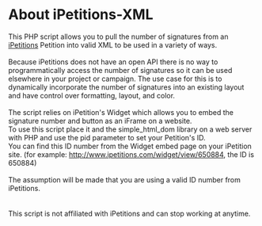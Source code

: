 # About iPetitions-XML

This PHP script allows you to pull the number of signatures from an  [iPetitions](http://www.ipetitions.com/) Petition into valid XML to be used in a variety of ways. <BR><BR>Because iPetitions does not have an open API there is no way to programmatically access the number of signatures so it can be used elsewhere in your project or campaign. The use case for this is to dynamically incorporate the number of signatures into an existing layout and have control over formatting, layout, and color. 
<BR><BR>The script relies on iPetition's Widget which allows you to embed the signature number and button as an iFrame on a website.<BR>
To use this script place it and the simple_html_dom library on a web server with PHP and use the pid parameter to set your Petition's ID. <BR>You can find this ID number from the Widget embed page on your iPetition site. (for example: http://www.ipetitions.com/widget/view/650884, the ID is 650884)
<BR><BR>The assumption will be made that you are using a valid ID number from iPetitions.
<BR><BR><BR>
This script is not affiliated with iPetitions and can stop working at anytime.